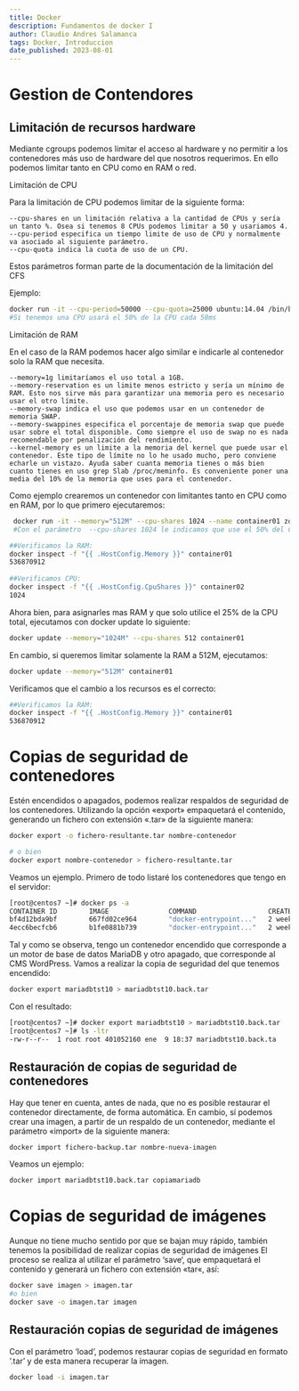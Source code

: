 ```yaml
---
title: Docker
description: Fundamentos de docker I
author: Claudio Andres Salamanca
tags: Docker, Introduccion
date_published: 2023-08-01
---
```



# Gestion de Contendores

## Limitación de recursos hardware

Mediante cgroups podemos limitar el acceso al hardware y no permitir a los contenedores más uso de hardware del que nosotros requerimos. En ello podemos limitar tanto en CPU como en RAM o red.

Limitación de CPU

Para la limitación de CPU podemos limitar de la siguiente forma:

    --cpu-shares en un limitación relativa a la cantidad de CPUs y sería un tanto %. Osea si tenemos 8 CPUs podemos limitar a 50 y usariamos 4.
    --cpu-period especifica un tiempo limite de uso de CPU y normalmente va asociado al siguiente parámetro.
    --cpu-quota indica la cuota de uso de un CPU.

Estos parámetros forman parte de la documentación de la limitación del CFS

Ejemplo:

```bash
docker run -it --cpu-period=50000 --cpu-quota=25000 ubuntu:14.04 /bin/bash
#Si tenemos una CPU usará el 50% de la CPU cada 50ms
```


Limitación de RAM

En el caso de la RAM podemos hacer algo similar e indicarle al contenedor solo la RAM que necesita.

    --memory=1g limitaríamos el uso total a 1GB.
    --memory-reservation es un limite menos estricto y sería un mínimo de RAM. Esto nos sirve más para garantizar una memoria pero es necesario usar el otro límite.
    --memory-swap indica el uso que podemos usar en un contenedor de memoria SWAP.
    --memory-swappines especifica el porcentaje de memoria swap que puede usar sobre el total disponible. Como siempre el uso de swap no es nada recomendable por penalización del rendimiento.
    --kernel-memory es un limite a la memoria del kernel que puede usar el contenedor. Este tipo de límite no lo he usado mucho, pero conviene echarle un vistazo. Ayuda saber cuanta memoria tienes o más bien cuanto tienes en uso grep Slab /proc/meminfo. Es conveniente poner una media del 10% de la memoria que uses para el contenedor.

Como ejemplo crearemos un contenedor con limitantes tanto en CPU como en RAM, por lo que primero ejecutaremos:
```bash
 docker run -it --memory="512M" --cpu-shares 1024 --name container01 zokeber/centos /bin/sh
 #Con el parámetro  --cpu-shares 1024 le indicamos que use el 50% del CPU y con --memory="512M" solo 512M de RAM. Verificamos que estos recursos asignados son los correctos, con docker inspect:
```

``` bash
##Verificamos la RAM:
docker inspect -f "{{ .HostConfig.Memory }}" container01
536870912
 
##Verificamos CPU:
docker inspect -f "{{ .HostConfig.CpuShares }}" container02
1024
```

Ahora bien, para asignarles mas RAM y que solo utilice el 25% de la CPU total, ejecutamos con docker update lo siguiente:

```bash
docker update --memory="1024M" --cpu-shares 512 container01
```

En cambio, si queremos limitar solamente la RAM a 512M, ejecutamos:

```bash
docker update --memory="512M" container01
```

Verificamos que el cambio a los recursos es el correcto:

```bash
##Verificamos la RAM:
docker inspect -f "{{ .HostConfig.Memory }}" container01
536870912
```

# Copias de seguridad de contenedores
Estén encendidos o apagados, podemos realizar respaldos de seguridad de los contenedores. Utilizando la opción «export» empaquetará el contenido, generando un fichero con extensión «.tar» de la siguiente manera:

```bash
docker export -o fichero-resultante.tar nombre-contenedor

# o bien
docker export nombre-contenedor > fichero-resultante.tar
```

Veamos un ejemplo. Primero de todo listaré los contenedores que tengo en el servidor:

```bash
[root@centos7 ~]# docker ps -a
CONTAINER ID        IMAGE               COMMAND                  CREATED             STATUS                   PORTS                     NAMES
bf4d12bda9bf        667fd02ce964        "docker-entrypoint..."   2 weeks ago         Exited (0) 2 weeks ago                             wordpress1
4ecc6becfcb6        b1fe0881b739        "docker-entrypoint..."   2 weeks ago         Up 9 seconds             0.0.0.0:33306->3306/tcp   mariadbtst10
```

Tal y como se observa, tengo un contenedor encendido que corresponde a un motor de base de datos MariaDB y otro apagado, que corresponde al CMS WordPress. Vamos a realizar la copia de seguridad del que tenemos encendido:

```bash
docker export mariadbtst10 > mariadbtst10.back.tar
```
Con el resultado:

```bash
[root@centos7 ~]# docker export mariadbtst10 > mariadbtst10.back.tar
[root@centos7 ~]# ls -ltr
-rw-r--r--  1 root root 401052160 ene  9 18:37 mariadbtst10.back.ta
```

## Restauración de copias de seguridad de contenedores

Hay que tener en cuenta, antes de nada, que no es posible restaurar el contenedor directamente, de forma automática. En cambio, sí podemos crear una imagen, a partir de un respaldo de un contenedor, mediante el parámetro «import» de la siguiente manera:

```bash
docker import fichero-backup.tar nombre-nueva-imagen
```

Veamos un ejemplo:

```bash
docker import mariadbtst10.back.tar copiamariadb
```

# Copias de seguridad de imágenes

Aunque no tiene mucho sentido por que se bajan muy rápido, también tenemos la posibilidad de realizar copias de seguridad de imágenes
El proceso se realiza al utilizar el parámetro ‘save‘, que empaquetará el contenido y generará un fichero con extensión «tar«, así:

```bash
docker save imagen > imagen.tar
#o bien
docker save -o imagen.tar imagen
```

## Restauración copias de seguridad de imágenes

Con el parámetro ‘load’, podemos restaurar copias de seguridad en formato ‘.tar’ y de esta manera recuperar la imagen.

```bash
docker load -i imagen.tar
``` 

